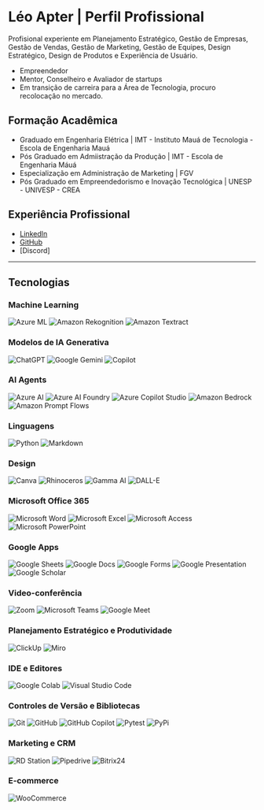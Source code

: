 # Léo Apter | Perfil Profissional

Profisional experiente em Planejamento Estratégico, Gestão de Empresas, Gestão de Vendas, Gestão de Marketing, Gestão de Equipes, Design Estratégico, Design de Produtos e Experiência de Usuário.
- Empreendedor
- Mentor, Conselheiro e Avaliador de startups
- Em transição de carreira para a Área de Tecnologia, procuro recolocação no mercado.

## Formação Acadêmica

- Graduado em Engenharia Elétrica | IMT - Instituto Mauá de Tecnologia - Escola de Engenharia Mauá
- Pós Graduado em Admiistração da Produção | IMT - Escola de Engenharia Máuá
- Especialização em Administração de Marketing | FGV
- Pós Graduado em Empreendedorismo e Inovação Tecnológica | UNESP - UNIVESP - CREA 

## Experiência Profissional

- [LinkedIn](http://www.linkedin.com/in/leoapter)
- [GitHub](https://github.com/leoapter?tab=repositories)
- [Discord]

---

## Tecnologias

### Machine Learning

![Azure ML](https://img.shields.io/badge/azure%20ml-FFD700?style=for-the-badge&logo=azure-pipelines&logoColor=white)
![Amazon Rekognition](https://img.shields.io/badge/amazon%20rekognition-146EB4?style=for-the-badge&logo=amazon-aws&logoColor=white)
![Amazon Textract](https://img.shields.io/badge/amazon%20textract-FF4F00?style=for-the-badge&logo=amazon-aws&logoColor=white)

### Modelos de IA Generativa
![ChatGPT](https://img.shields.io/badge/chatGPT-74aa9c?style=for-the-badge&logo=openai&logoColor=white)
![Google Gemini](https://img.shields.io/badge/google%20gemini-8E75B2?style=for-the-badge&logo=google%20gemini&logoColor=white)
![Copilot](https://img.shields.io/badge/copilot-1E90FF?style=for-the-badge&logo=github&logoColor=white)

### AI Agents
![Azure AI](https://img.shields.io/badge/azure%20ai-008AD7?style=for-the-badge&logo=microsoft-azure&logoColor=white)
![Azure AI Foundry](https://img.shields.io/badge/azure%20ai%20foundry-004578?style=for-the-badge&logo=microsoft&logoColor=white)
![Azure Copilot Studio](https://img.shields.io/badge/azure%20copilot%20studio-0078D4?style=for-the-badge&logo=microsoft&logoColor=white)
![Amazon Bedrock](https://img.shields.io/badge/amazon%20bedrock-FF9900?style=for-the-badge&logo=amazon-aws&logoColor=white)
![Amazon Prompt Flows](https://img.shields.io/badge/amazon%20prompt%20flows-232F3E?style=for-the-badge&logo=amazon-aws&logoColor=white)

### Linguagens
![Python](https://img.shields.io/badge/python-3670A0?style=for-the-badge&logo=python&logoColor=ffdd54)
![Markdown](https://img.shields.io/badge/markdown-%23000000.svg?style=for-the-badge&logo=markdown&logoColor=white)

### Design
![Canva](https://img.shields.io/badge/Canva-%2300C4CC.svg?style=for-the-badge&logo=Canva&logoColor=white)
![Rhinoceros](https://img.shields.io/badge/Rhinoceros-801010?style=for-the-badge&logo=rhinoceros&logoColor=white)
![Gamma AI](https://img.shields.io/badge/gamma%20ai-FF6D00?style=for-the-badge&logo=gamma&logoColor=white)
![DALL-E](https://img.shields.io/badge/dall--e-1A1A1A?style=for-the-badge&logo=openai&logoColor=white)

### Microsoft Office 365
![Microsoft Word](https://img.shields.io/badge/Microsoft_Word-2B579A?style=for-the-badge&logo=microsoft-word&logoColor=white)
![Microsoft Excel](https://img.shields.io/badge/Microsoft_Excel-217346?style=for-the-badge&logo=microsoft-excel&logoColor=white)
![Microsoft Access](https://img.shields.io/badge/Microsoft_Access-A4373A?style=for-the-badge&logo=microsoft-access&logoColor=white)
![Microsoft PowerPoint](https://img.shields.io/badge/Microsoft_PowerPoint-B7472A?style=for-the-badge&logo=microsoft-powerpoint&logoColor=white)

### Google Apps
![Google Sheets](https://img.shields.io/badge/google%20sheets-0F9D58?style=for-the-badge&logo=google-sheets&logoColor=white)
![Google Docs](https://img.shields.io/badge/google%20docs-4285F4?style=for-the-badge&logo=google-docs&logoColor=white)
![Google Forms](https://img.shields.io/badge/google%20forms-673AB7?style=for-the-badge&logo=google-forms&logoColor=white)
![Google Presentation](https://img.shields.io/badge/google%20slides-F4B400?style=for-the-badge&logo=google-slides&logoColor=white)
![Google Scholar](https://img.shields.io/badge/google%20scholar-4285F4?style=for-the-badge&logo=google-scholar&logoColor=white)

### Video-conferência
![Zoom](https://img.shields.io/badge/zoom-2D8CFF?style=for-the-badge&logo=zoom&logoColor=white)
![Microsoft Teams](https://img.shields.io/badge/microsoft%20teams-6264A7?style=for-the-badge&logo=microsoft-teams&logoColor=white)
![Google Meet](https://img.shields.io/badge/google%20meet-00897B?style=for-the-badge&logo=google-meet&logoColor=white)

### Planejamento Estratégico e Produtividade
![ClickUp](https://img.shields.io/badge/clickup-7B68EE?style=for-the-badge&logo=clickup&logoColor=white)
![Miro](https://img.shields.io/badge/miro-050038?style=for-the-badge&logo=miro&logoColor=yellow)

### IDE e Editores
![Google Colab](https://img.shields.io/badge/Google%20Colab-%23F9A825.svg?style=for-the-badge&logo=googlecolab&logoColor=white)
![Visual Studio Code](https://img.shields.io/badge/Visual%20Studio%20Code-0078d7.svg?style=for-the-badge&logo=visual-studio-code&logoColor=white)

### Controles de Versão e Bibliotecas
![Git](https://img.shields.io/badge/git-%23F05033.svg?style=for-the-badge&logo=git&logoColor=white)
![GitHub](https://img.shields.io/badge/github-%23121011.svg?style=for-the-badge&logo=github&logoColor=white)
![GitHub Copilot](https://img.shields.io/badge/github_copilot-8957E5?style=for-the-badge&logo=github-copilot&logoColor=white)
![Pytest](https://img.shields.io/badge/pytest-%23ffffff.svg?style=for-the-badge&logo=pytest&logoColor=2f9fe3)
![PyPi](https://img.shields.io/badge/pypi-%23ececec.svg?style=for-the-badge&logo=pypi&logoColor=1f73b7)

### Marketing e CRM
![RD Station](https://img.shields.io/badge/rd%20station-0054B3?style=for-the-badge&logo=rd-station&logoColor=white)
![Pipedrive](https://img.shields.io/badge/pipedrive-000000?style=for-the-badge&logo=pipedrive&logoColor=white)
![Bitrix24](https://img.shields.io/badge/bitrix24-1A93D9?style=for-the-badge&logo=bitrix24&logoColor=white)

### E-commerce
![WooCommerce](https://img.shields.io/badge/woocommerce-96588A?style=for-the-badge&logo=woocommerce&logoColor=white)

